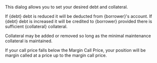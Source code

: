 This dialog allows you to set your desired debt and collateral.

If {debt} debt is reduced it will be deducted from {borrower}'s account.
If {debt} debt is increased it will be credited to {borrower} provided there is sufficient {collateral} collateral.   

Collateral may be added or removed so long as the minimal maintenance collateral is maintained.

If your call price falls below the Margin Call Price, your position will be margin called at a price up to the margin call price.  
